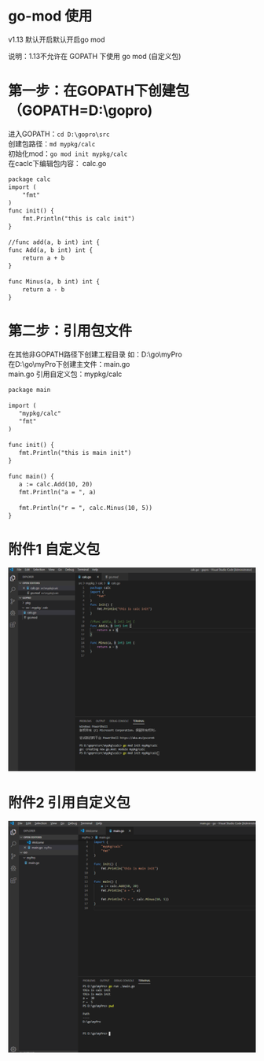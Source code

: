 # go-mod 使用
v1.13 默认开启默认开启go mod

说明：1.13不允许在 GOPATH 下使用 go mod (自定义包)


# 第一步：在GOPATH下创建包 （GOPATH=D:\gopro)

进入GOPATH：```cd D:\gopro\src  ```  
创建包路径：``` md mypkg/calc  ```  
初始化mod：```go mod init mypkg/calc  ```  
在caclc下编辑包内容：
calc.go
```
package calc
import (
	"fmt"
)
func init() {
	fmt.Println("this is calc init")
}

//func add(a, b int) int {
func Add(a, b int) int {
	return a + b
}

func Minus(a, b int) int {
	return a - b
}

```
 # 第二步：引用包文件
 在其他非GOPATH路径下创建工程目录 如：D:\go\myPro  
 在D:\go\myPro下创建主文件：main.go  
 main.go 引用自定义包：mypkg/calc
 ```
 package main

import (
	"mypkg/calc"
	"fmt"
)

func init() {
	fmt.Println("this is main init")
}

func main() {
	a := calc.Add(10, 20)
	fmt.Println("a = ", a)

	fmt.Println("r = ", calc.Minus(10, 5))
}

 ```
 
 # 附件1 自定义包
 ![Image text](https://github.com/Mountains-and-rivers/go-mod/blob/master/image/1.png)
 
 # 附件2 引用自定义包
 ![Image text](https://github.com/Mountains-and-rivers/go-mod/blob/master/image/2.png)
 
 
 
 
 
 
 
 
 
 
 
